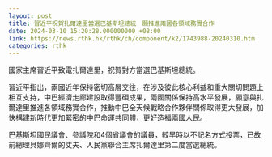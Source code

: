 ```yaml
---
layout: post
title: 習近平祝賀扎爾達里當選巴基斯坦總統　願推進兩國各領域務實合作
date: 2024-03-10 15:20:28.000000000 +08:00
link: https://news.rthk.hk/rthk/ch/component/k2/1743988-20240310.htm
categories: rthk
---
```


國家主席習近平致電扎爾達里，祝賀對方當選巴基斯坦總統。

習近平指出，兩國近年保持密切高層交往，在涉及彼此核心利益和重大關切問題上相互支持，中巴經濟走廊建設取得豐碩成果，兩國關係保持高水平發展，願意與扎爾達里推進各領域務實合作，推動中巴全天候戰略合作夥伴關係取得更大發展，加快構建新時代更加緊密的中巴命運共同體，更好造福兩國人民。

巴基斯坦國民議會、參議院和4個省議會的議員，較早時以不記名方式投票，已故前總理貝娜齊爾的丈夫、人民黨聯合主席扎爾達里第二度當選總統。
